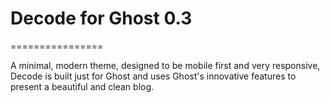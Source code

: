 # Decode for Ghost 0.3
================

A minimal, modern theme, designed to be mobile first and very responsive, Decode is built just for Ghost and uses Ghost's innovative features to present a beautiful and clean blog.